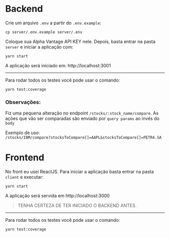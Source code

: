 # Backend

Crie um arquivo `.env` a partir do `.env.example`:
```
cp server/.env.example server/.env
```

Coloque sua Alpha Vantage API KEY nele.
Depois, basta entrar na pasta `server` e iniciar a aplicação com:
```
yarn start
```
A aplicação será iniciado em: http://localhost:3001

---

Para rodar todos os testes você pode usar o comando:
```
yarn test:coverage
```

### Observações:  
Fiz uma pequena alteração no endpoint `/stocks/:stock_name/compare`. As ações que vão ser comparadas são enviado por `query params` ao invés do `body`

Exemplo de uso:  
`/stocks/IBM/compare?stocksToCompare[]=AAPL&stocksToCompare[]=PETR4.SA`


# Frontend

No front eu usei ReactJS.
Para iniciar a aplicação basta entrar na pasta `client` e executar:
```
yarn start
```
A aplicação será servida em http://localhost:3000

> TENHA CERTEZA DE TER INICIADO O BACKEND ANTES.

---

Para rodar todos os testes você pode usar o comando:
```
yarn test:coverage
```